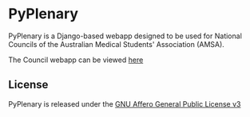 # PyPlenary

PyPlenary is a Django-based webapp designed to be used for National Councils of the Australian Medical Students' Association (AMSA). 

The Council webapp can be viewed [here](https://council.amsa.org.au)

## License
PyPlenary is released under the [GNU Affero General Public License v3](https://www.gnu.org/licenses/agpl-3.0.en.html)
